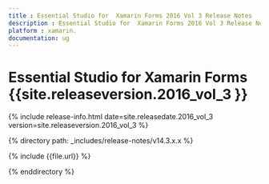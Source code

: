 ```yaml
---
title : Essential Studio for  Xamarin Forms 2016 Vol 3 Release Notes
description : Essential Studio for  Xamarin Forms 2016 Vol 3 Release Notes
platform : xamarin.
documentation: ug
---
```


# Essential Studio for  Xamarin Forms {{site.releaseversion.2016_vol_3 }}

{% include release-info.html date=site.releasedate.2016_vol_3 version=site.releaseversion.2016_vol_3 %} 

{% directory path: _includes/release-notes/v14.3.x.x %}

{% include {{file.url}} %}

{% enddirectory %}